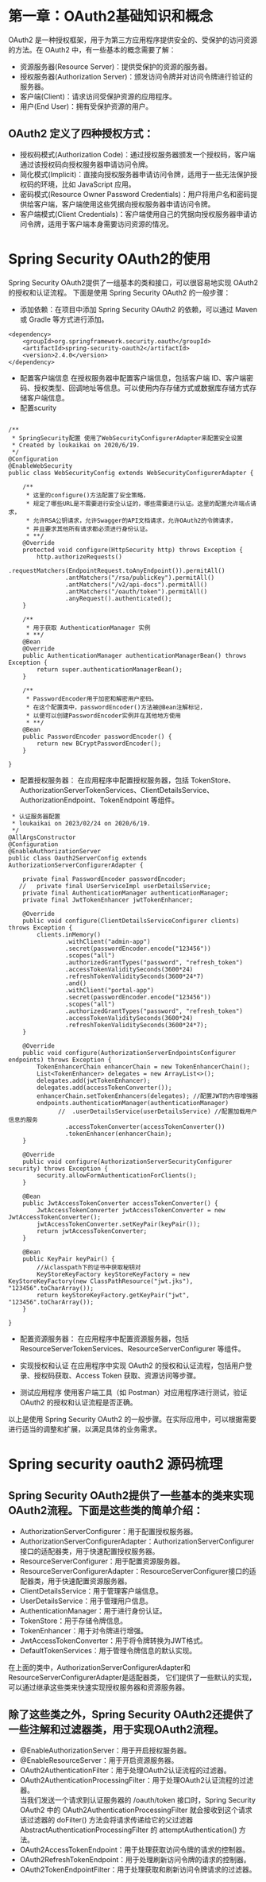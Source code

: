 # 第一章：OAuth2基础知识和概念
OAuth2 是一种授权框架，用于为第三方应用程序提供安全的、受保护的访问资源的方法。在 OAuth2 中，有一些基本的概念需要了解：

* 资源服务器(Resource Server)：提供受保护的资源的服务器。
* 授权服务器(Authorization Server)：颁发访问令牌并对访问令牌进行验证的服务器。
* 客户端(Client)：请求访问受保护资源的应用程序。
* 用户(End User)：拥有受保护资源的用户。
## OAuth2 定义了四种授权方式：

* 授权码模式(Authorization Code)：通过授权服务器颁发一个授权码，客户端通过该授权码向授权服务器申请访问令牌。
* 简化模式(Implicit)：直接向授权服务器申请访问令牌，适用于一些无法保护授权码的环境，比如 JavaScript 应用。
* 密码模式(Resource Owner Password Credentials)：用户将用户名和密码提供给客户端，客户端使用这些凭据向授权服务器申请访问令牌。
* 客户端模式(Client Credentials)：客户端使用自己的凭据向授权服务器申请访问令牌，适用于客户端本身需要访问资源的情况。

# Spring Security OAuth2的使用
Spring Security OAuth2提供了一组基本的类和接口，可以很容易地实现 OAuth2 的授权和认证流程。
下面是使用 Spring Security OAuth2 的一般步骤：

* 添加依赖：在项目中添加 Spring Security OAuth2 的依赖，可以通过 Maven 或 Gradle 等方式进行添加。
```
<dependency>
    <groupId>org.springframework.security.oauth</groupId>
    <artifactId>spring-security-oauth2</artifactId>
    <version>2.4.0</version>
</dependency>
```
* 配置客户端信息
  在授权服务器中配置客户端信息，包括客户端 ID、客户端密码、授权类型、回调地址等信息。可以使用内存存储方式或数据库存储方式存储客户端信息。
* 配置scurity
```

/**
 * SpringSecurity配置 使用了WebSecurityConfigurerAdapter来配置安全设置
 * Created by loukaikai on 2020/6/19.
 */
@Configuration
@EnableWebSecurity
public class WebSecurityConfig extends WebSecurityConfigurerAdapter {

    /**
     * 这里的configure()方法配置了安全策略，
     * 规定了哪些URL是不需要进行安全认证的，哪些需要进行认证。这里的配置允许端点请求，
     * 允许RSA公钥请求，允许Swagger的API文档请求，允许OAuth2的令牌请求，
     * 并且要求其他所有请求都必须进行身份认证。
     * **/
    @Override
    protected void configure(HttpSecurity http) throws Exception {
        http.authorizeRequests()
                .requestMatchers(EndpointRequest.toAnyEndpoint()).permitAll()
                .antMatchers("/rsa/publicKey").permitAll()
                .antMatchers("/v2/api-docs").permitAll()
                .antMatchers("/oauth/token").permitAll()
                .anyRequest().authenticated();
    }

    /**
     * 用于获取 AuthenticationManager 实例
     * **/
    @Bean
    @Override
    public AuthenticationManager authenticationManagerBean() throws Exception {
        return super.authenticationManagerBean();
    }

    /**
     * PasswordEncoder用于加密和解密用户密码。
     * 在这个配置类中，passwordEncoder()方法被@Bean注解标记，
     * 以便可以创建PasswordEncoder实例并在其他地方使用
     * **/
    @Bean
    public PasswordEncoder passwordEncoder() {
        return new BCryptPasswordEncoder();
    }

}
```

* 配置授权服务器：
  在应用程序中配置授权服务器，包括 TokenStore、AuthorizationServerTokenServices、ClientDetailsService、AuthorizationEndpoint、TokenEndpoint 等组件。

```/**
 * 认证服务器配置
 * loukaikai on 2023/02/24 on 2020/6/19.
 */
@AllArgsConstructor
@Configuration
@EnableAuthorizationServer
public class Oauth2ServerConfig extends AuthorizationServerConfigurerAdapter {

    private final PasswordEncoder passwordEncoder;
   //   private final UserServiceImpl userDetailsService;
    private final AuthenticationManager authenticationManager;
    private final JwtTokenEnhancer jwtTokenEnhancer;

    @Override
    public void configure(ClientDetailsServiceConfigurer clients) throws Exception {
        clients.inMemory()
                .withClient("admin-app")
                .secret(passwordEncoder.encode("123456"))
                .scopes("all")
                .authorizedGrantTypes("password", "refresh_token")
                .accessTokenValiditySeconds(3600*24)
                .refreshTokenValiditySeconds(3600*24*7)
                .and()
                .withClient("portal-app")
                .secret(passwordEncoder.encode("123456"))
                .scopes("all")
                .authorizedGrantTypes("password", "refresh_token")
                .accessTokenValiditySeconds(3600*24)
                .refreshTokenValiditySeconds(3600*24*7);
    }

    @Override
    public void configure(AuthorizationServerEndpointsConfigurer endpoints) throws Exception {
        TokenEnhancerChain enhancerChain = new TokenEnhancerChain();
        List<TokenEnhancer> delegates = new ArrayList<>();
        delegates.add(jwtTokenEnhancer);
        delegates.add(accessTokenConverter());
        enhancerChain.setTokenEnhancers(delegates); //配置JWT的内容增强器
        endpoints.authenticationManager(authenticationManager)
              //  .userDetailsService(userDetailsService) //配置加载用户信息的服务
                .accessTokenConverter(accessTokenConverter())
                .tokenEnhancer(enhancerChain);
    }

    @Override
    public void configure(AuthorizationServerSecurityConfigurer security) throws Exception {
        security.allowFormAuthenticationForClients();
    }

    @Bean
    public JwtAccessTokenConverter accessTokenConverter() {
        JwtAccessTokenConverter jwtAccessTokenConverter = new JwtAccessTokenConverter();
        jwtAccessTokenConverter.setKeyPair(keyPair());
        return jwtAccessTokenConverter;
    }

    @Bean
    public KeyPair keyPair() {
        //从classpath下的证书中获取秘钥对
        KeyStoreKeyFactory keyStoreKeyFactory = new KeyStoreKeyFactory(new ClassPathResource("jwt.jks"), "123456".toCharArray());
        return keyStoreKeyFactory.getKeyPair("jwt", "123456".toCharArray());
    }

}
```
* 配置资源服务器：
  在应用程序中配置资源服务器，包括 ResourceServerTokenServices、ResourceServerConfigurer 等组件。

* 实现授权和认证
  在应用程序中实现 OAuth2 的授权和认证流程，包括用户登录、授权码获取、Access Token 获取、资源访问等步骤。

* 测试应用程序
  使用客户端工具（如 Postman）对应用程序进行测试，验证 OAuth2 的授权和认证流程是否正确。

以上是使用 Spring Security OAuth2 的一般步骤。在实际应用中，可以根据需要进行适当的调整和扩展，以满足具体的业务需求。

# Spring security oauth2 源码梳理
## Spring Security OAuth2提供了一些基本的类来实现OAuth2流程。下面是这些类的简单介绍：

* AuthorizationServerConfigurer：用于配置授权服务器。
* AuthorizationServerConfigurerAdapter：AuthorizationServerConfigurer接口的适配器类，用于快速配置授权服务器。
* ResourceServerConfigurer：用于配置资源服务器。
* ResourceServerConfigurerAdapter：ResourceServerConfigurer接口的适配器类，用于快速配置资源服务器。
* ClientDetailsService：用于管理客户端信息。
* UserDetailsService：用于管理用户信息。
* AuthenticationManager：用于进行身份认证。
* TokenStore：用于存储令牌信息。
* TokenEnhancer：用于对令牌进行增强。
* JwtAccessTokenConverter：用于将令牌转换为JWT格式。
* DefaultTokenServices：用于管理令牌信息的默认实现。

在上面的类中，AuthorizationServerConfigurerAdapter和ResourceServerConfigurerAdapter是适配器类，
它们提供了一些默认的实现，可以通过继承这些类来快速实现授权服务器和资源服务器。

## 除了这些类之外，Spring Security OAuth2还提供了一些注解和过滤器类，用于实现OAuth2流程。
* @EnableAuthorizationServer：用于开启授权服务器。
* @EnableResourceServer：用于开启资源服务器。
* OAuth2AuthenticationFilter：用于处理OAuth2认证流程的过滤器。
* OAuth2AuthenticationProcessingFilter：用于处理OAuth2认证流程的过滤器。  
  当我们发送一个请求到认证服务器的 /oauth/token 接口时，Spring Security OAuth2 中的 OAuth2AuthenticationProcessingFilter 就会接收到这个请求
  该过滤器的 doFilter() 方法会将请求传递给它的父过滤器 AbstractAuthenticationProcessingFilter 的 attemptAuthentication() 方法。
* OAuth2AccessTokenEndpoint：用于处理获取访问令牌的请求的控制器。
* OAuth2RefreshTokenEndpoint：用于处理刷新访问令牌的请求的控制器。
* OAuth2TokenEndpointFilter：用于处理获取和刷新访问令牌请求的过滤器。
